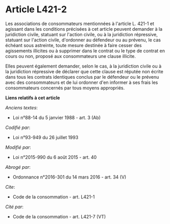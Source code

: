 # Article L421-2

Les associations de consommateurs mentionnées à l'article L. 421-1 et agissant dans les conditions précisées à cet article
peuvent demander à la juridiction civile, statuant sur l'action civile, ou à la juridiction répressive, statuant sur l'action
civile, d'ordonner au défendeur ou au prévenu, le cas échéant sous astreinte, toute mesure destinée à faire cesser des
agissements illicites ou à supprimer dans le contrat ou le type de contrat en cours ou non, proposé aux consommateurs une
clause illicite. 

Elles peuvent également demander, selon le cas, à la juridiction civile ou à la juridiction répressive de déclarer que cette
clause est réputée non écrite dans tous les contrats identiques conclus par le défendeur ou le prévenu avec des consommateurs
et de lui ordonner d'en informer à ses frais les consommateurs concernés par tous moyens appropriés.

**Liens relatifs à cet article**

_Anciens textes_:

  - Loi n°88-14 du 5 janvier 1988 - art. 3 (Ab)

_Codifié par_:

  - Loi n°93-949 du 26 juillet 1993

_Modifié par_:

  - Loi n°2015-990 du 6 août 2015 - art. 40

_Abrogé par_:

  - Ordonnance n°2016-301 du 14 mars 2016 - art. 34 (V)

_Cite_:

  - Code de la consommation - art. L421-1

_Cité par_:

  - Code de la consommation - art. L421-7 (VT)
